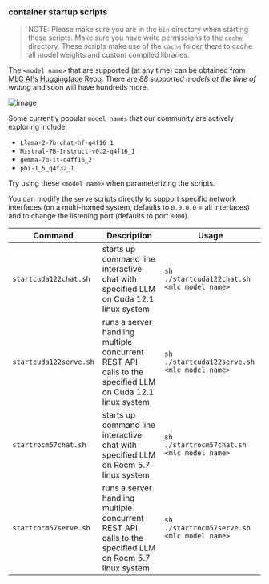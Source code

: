 ###  container startup scripts


>  NOTE:  Please make sure you are in the `bin` directory when starting these scripts.  Make sure you have write permissions to the `cache` directory. These scripts make use of the `cache` folder there to cache all model weights and custom compiled libraries.

The `<model name>` that are supported (at any time) can be obtained from [MLC AI's Huggingface Repo](https://huggingface.co/mlc-ai). There are *88 supported models at the time of writing* and soon will have hundreds more.

![image](https://github.com/Sing-Li/dockertest/assets/122633/e1068b42-cfe1-4385-8c71-0791d2987d8b)

Some currently popular `model names` that our community are actively exploring include:

* `Llama-2-7b-chat-hf-q4f16_1`
* `Mistral-7B-Instruct-v0.2-q4f16_1`
* `gemma-7b-it-q4ff16_2`
* `phi-1_5_q4f32_1`

Try using these `<model name>` when parameterizing the scripts.

You can modify the `serve` scripts directly to support specific network interfaces (on a multi-homed system, defaults to `0.0.0.0` = all interfaces) and to change the listening port (defaults to port `8000`).

|Command | Description | Usage|
|-------|------|------|
|`startcuda122chat.sh` |  starts up command line interactive chat with specified LLM on Cuda 12.1 linux system | `sh ./startcuda122chat.sh <mlc model name>`|
|`startcuda122serve.sh` | runs a server handling multiple concurrent REST API calls to  the specified LLM on Cuda 12.1 linux system| `sh ./startcuda122serve.sh <mlc model name>`|
|`startrocm57chat.sh` |  starts up command line interactive chat with specified LLM on Rocm 5.7 linux system | `sh ./startrocm57chat.sh <mlc model name>`|
|`startrocm57serve.sh` | runs a server handling multiple concurrent REST API calls to  the specified LLM on Rocm 5.7 linux system| `sh ./startrocm57serve.sh <mlc model name>`|
